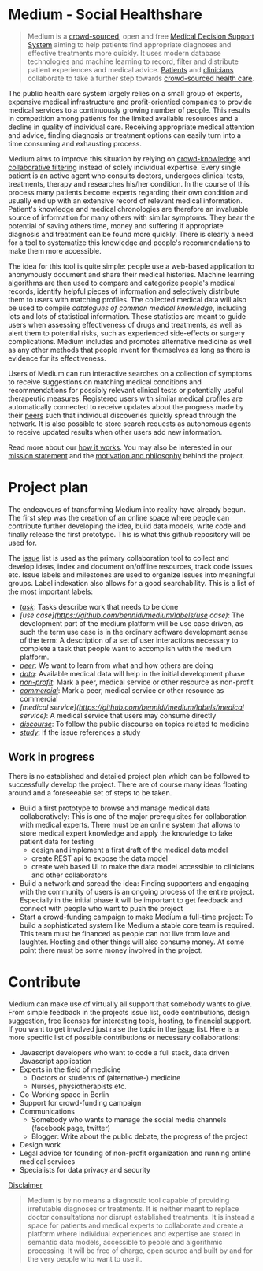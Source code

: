 Medium - Social Healthshare
======
> Medium is a [crowd-sourced](https://github.com/bennidi/medium/wiki/Crowdsourcing), open and free [Medical Decision Support System](https://github.com/bennidi/medium/wiki/Glossary#medical-decision-support-system) aiming to help patients find appropriate diagnoses and effective treatments more quickly. It uses modern database technologies and machine learning to record, filter and distribute patient experiences and medical advice. [Patients](http://github.com/bennidi/medium/wiki/Medical-Profiles#patients) and [clinicians](http://github.com/bennidi/medium/wiki/Medical-Profiles#clinicians) collaborate to take a further step towards [crowd-sourced health care](https://github.com/bennidi/medium/wiki/Crowdsourcing#crowdsourced-health-care).

 The public health care system largely relies on a small group of experts, expensive medical infrastructure and profit-orientied companies to provide medical services to a continuously growing number of people. This results in competition among patients for the limited available resources and a decline in quality of individual care. Receiving appropriate medical attention and advice, finding diagnosis or treatment options can easily turn into a time consuming and exhausting process.

Medium aims to improve this situation by relying on [crowd-knowledge](http://en.wikipedia.org/wiki/Wisdom_of_the_crowd) and [collaborative filtering](http://en.wikipedia.org/wiki/Collaborative_filtering) instead of solely individual expertise. Every single patient is an active agent who consults doctors, undergoes clinical tests, treatments, therapy and researches his/her condition. In the course of this process many patients become experts regarding their own condition and usually end up with an extensive record of relevant medical information. Patient's knowledge and medical chronologies are therefore an invaluable source of information for many others with similar symptoms. They bear the potential of saving others time, money and suffering if appropriate diagnosis and treatment can be found more quickly. There is clearly a need for a tool to systematize this knowledge and people's recommendations to make them more accessible. 

The idea for this tool is quite simple: people use a web-based application to anonymously document and share their medical histories. Machine learning algorithms are then used to compare and categorize people's medical records, identify helpful pieces of information and selectively distribute them to users with matching profiles. The collected medical data will also be used to compile *catalogues of common medical knowledge*, including lots and lots of statistical information. These statistics are meant to guide users when assessing effectiveness of drugs and treatments, as well as alert them to potential risks, such as experienced side-effects or surgery complications. Medium includes and promotes alternative medicine as well as any other methods that people invent for themselves as long as there is evidence for its effectiveness.

Users of Medium can run interactive searches on a collection of symptoms to receive suggestions on matching medical conditions and recommendations for possibly relevant clinical tests or potentially useful therapeutic measures. Registered users with similar [medical profiles](https://github.com/bennidi/medium/wiki/Medical-Profiles) are automatically connected to receive updates about the progress made by their [peers](https://github.com/bennidi/medium/wiki/Medical-Profiles#medical-buddies) such that individual discoveries quickly spread through the network. It is also possible to store search requests as autonomous agents to receive updated results when other users add new information.

Read more about our [how it works](http://github.com/bennidi/medium/wiki/How-it-works).
You may also be interested in our [mission statement](http://github.com/bennidi/medium/wiki/Mission-Statement) and the [motivation and philosophy](http://github.com/bennidi/medium/Motivation-and-Philosophy) behind the project.



# Project plan
The endeavours of transforming Medium into reality have already begun. The first step was the creation of an online space where people can contribute further developing the idea, build data models, write code and finally release the first prototype. This is what this github repository will be used for.

The [issue](https://github.com/bennidi/medium/issues) list is used as the primary collaboration tool to collect and develop ideas, index and document on/offline resources, track code issues etc. Issue labels and milestones are used to organize issues into meaningful groups. Label indexation also allows for a good searchability. This is a list of the most important labels:
 + *[task](https://github.com/bennidi/medium/labels/task)*: Tasks describe work that needs to be done
 + *[use case](https://github.com/bennidi/medium/labels/use case)*: The development part of the medium platform will be use case driven, as such the term use case is in the ordinary software development sense of the term: A description of a set of user interactions necessary to complete a task that people want to accomplish with the medium platform.
 + *[peer](https://github.com/bennidi/medium/labels/peer)*: We want to learn from what and how others are doing
 + *[data](https://github.com/bennidi/medium/labels/data)*: Available medical data will help in the initial development phase
 + *[non-profit](https://github.com/bennidi/medium/labels/non-profit)*: Mark a peer, medical service or other resource as non-profit
 + *[commercial](https://github.com/bennidi/medium/labels/commercial)*: Mark a peer, medical service or other resource as commercial
 + *[medical service](https://github.com/bennidi/medium/labels/medical service)*: A medical service that users may consume directly
 + *[discourse](https://github.com/bennidi/medium/labels/discourse)*: To follow the public discourse on topics related to medicine
 + *[study](https://github.com/bennidi/medium/labels/study)*: If the issue references a study

## Work in progress
There is no established and detailed project plan which can be followed to successfully develop the project. There are of course many ideas floating around and a foreseeable set of steps to be taken.

* Build a first prototype to browse and manage medical data collaboratively: This is one of the major prerequisites for collaboration with medical experts. There must be an online system that allows to store medical expert knowledge and apply the knowledge to fake patient data for testing
  * design and implement a first draft of the medical data model
  * create REST api to expose the data model
  * create web based UI to make the data model accessible to clinicians and other collaborators
* Build a network and spread the idea: Finding supporters and engaging with the community of users is an ongoing process of the entire project. Especially in the initial phase it will be important to get feedback and connect with people who want to push the project
* Start a crowd-funding campaign to make Medium a full-time project: To build a sophisticated system like Medium a stable core team is required. This team must be financed as people can not live from love and laughter. Hosting and other things will also consume money. At some point there must be some money involved in the project.

# Contribute
Medium can make use of virtually all support that somebody wants to give. From simple feedback in the projects issue list, code contributions, design suggestion, free licenses for interesting tools, hosting, to financial support. If you want to get involved just raise the topic in the [issue](https://github.com/bennidi/medium/issues) list. Here is a more specific list of possible contributions or necessary collaborations:

+ Javascript developers who want to code a full stack, data driven Javascript application
+ Experts in the field of medicine
  + Doctors or students of (alternative-) medicine
  + Nurses, physiotherapists etc.
+ Co-Working space in Berlin
+ Support for crowd-funding campaign
+ Communications
  + Somebody who wants to manage the social media channels (facebook page, twitter)
  + Blogger: Write about the public debate, the progress of the project
+ Design work
+ Legal advice for founding of non-profit organization and running online medical services
+ Specialists for data privacy and security


[Disclaimer](http://github.com/bennidi/medium/wiki/Disclaimer)
> Medium is by no means a diagnostic tool capable of providing irrefutable diagnoses or treatments. It is neither meant to replace doctor consultations nor disrupt established treatments. It is instead a space for patients and medical experts to collaborate and create a platform where individual experiences and expertise are stored in semantic data models, accessible to people and algorithmic processing. It will be free of charge, open source and built by and for the very people who want to use it.

